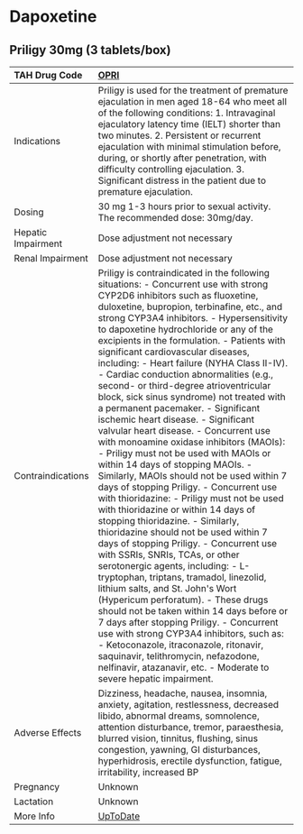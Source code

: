# Dapoxetine

## Priligy 30mg (3 tablets/box)

| TAH Drug Code      | [OPRI](https://www.tahsda.org.tw/drugs/hissearch.php?drug_code=OPRI)                                                                                                                                                                                                                                                                                                                                                                                                                                                                                                                                                                                                                                                                                                                                                                                                                                                                                                                                                                                                                                                                                                                                                                                                                                                                                                                                                                                                                                                                                                     |
|:-------------------|:-------------------------------------------------------------------------------------------------------------------------------------------------------------------------------------------------------------------------------------------------------------------------------------------------------------------------------------------------------------------------------------------------------------------------------------------------------------------------------------------------------------------------------------------------------------------------------------------------------------------------------------------------------------------------------------------------------------------------------------------------------------------------------------------------------------------------------------------------------------------------------------------------------------------------------------------------------------------------------------------------------------------------------------------------------------------------------------------------------------------------------------------------------------------------------------------------------------------------------------------------------------------------------------------------------------------------------------------------------------------------------------------------------------------------------------------------------------------------------------------------------------------------------------------------------------------------|
| Indications        | Priligy is used for the treatment of premature ejaculation in men aged 18-64 who meet all of the following conditions: 1. Intravaginal ejaculatory latency time (IELT) shorter than two minutes. 2. Persistent or recurrent ejaculation with minimal stimulation before, during, or shortly after penetration, with difficulty controlling ejaculation. 3. Significant distress in the patient due to premature ejaculation.                                                                                                                                                                                                                                                                                                                                                                                                                                                                                                                                                                                                                                                                                                                                                                                                                                                                                                                                                                                                                                                                                                                                             |
| Dosing             | 30 mg 1-3 hours prior to sexual activity. The recommended dose: 30mg/day.                                                                                                                                                                                                                                                                                                                                                                                                                                                                                                                                                                                                                                                                                                                                                                                                                                                                                                                                                                                                                                                                                                                                                                                                                                                                                                                                                                                                                                                                                                |
| Hepatic Impairment | Dose adjustment not necessary                                                                                                                                                                                                                                                                                                                                                                                                                                                                                                                                                                                                                                                                                                                                                                                                                                                                                                                                                                                                                                                                                                                                                                                                                                                                                                                                                                                                                                                                                                                                            |
| Renal Impairment   | Dose adjustment not necessary                                                                                                                                                                                                                                                                                                                                                                                                                                                                                                                                                                                                                                                                                                                                                                                                                                                                                                                                                                                                                                                                                                                                                                                                                                                                                                                                                                                                                                                                                                                                            |
| Contraindications  | Priligy is contraindicated in the following situations: - Concurrent use with strong CYP2D6 inhibitors such as fluoxetine, duloxetine, bupropion, terbinafine, etc., and strong CYP3A4 inhibitors. - Hypersensitivity to dapoxetine hydrochloride or any of the excipients in the formulation. - Patients with significant cardiovascular diseases, including: - Heart failure (NYHA Class II-IV). - Cardiac conduction abnormalities (e.g., second- or third-degree atrioventricular block, sick sinus syndrome) not treated with a permanent pacemaker. - Significant ischemic heart disease. - Significant valvular heart disease. - Concurrent use with monoamine oxidase inhibitors (MAOIs): - Priligy must not be used with MAOIs or within 14 days of stopping MAOIs. - Similarly, MAOIs should not be used within 7 days of stopping Priligy. - Concurrent use with thioridazine: - Priligy must not be used with thioridazine or within 14 days of stopping thioridazine. - Similarly, thioridazine should not be used within 7 days of stopping Priligy. - Concurrent use with SSRIs, SNRIs, TCAs, or other serotonergic agents, including: - L-tryptophan, triptans, tramadol, linezolid, lithium salts, and St. John's Wort (Hypericum perforatum). - These drugs should not be taken within 14 days before or 7 days after stopping Priligy. - Concurrent use with strong CYP3A4 inhibitors, such as: - Ketoconazole, itraconazole, ritonavir, saquinavir, telithromycin, nefazodone, nelfinavir, atazanavir, etc. - Moderate to severe hepatic impairment. |
| Adverse Effects    | Dizziness, headache, nausea, insomnia, anxiety, agitation, restlessness, decreased libido, abnormal dreams, somnolence, attention disturbance, tremor, paraesthesia, blurred vision, tinnitus, flushing, sinus congestion, yawning, GI disturbances, hyperhidrosis, erectile dysfunction, fatigue, irritability, increased BP                                                                                                                                                                                                                                                                                                                                                                                                                                                                                                                                                                                                                                                                                                                                                                                                                                                                                                                                                                                                                                                                                                                                                                                                                                            |
| Pregnancy          | Unknown                                                                                                                                                                                                                                                                                                                                                                                                                                                                                                                                                                                                                                                                                                                                                                                                                                                                                                                                                                                                                                                                                                                                                                                                                                                                                                                                                                                                                                                                                                                                                                  |
| Lactation          | Unknown                                                                                                                                                                                                                                                                                                                                                                                                                                                                                                                                                                                                                                                                                                                                                                                                                                                                                                                                                                                                                                                                                                                                                                                                                                                                                                                                                                                                                                                                                                                                                                  |
| More Info          | [UpToDate](https://www.uptodate.com/contents/dapoxetine-international-drug-information-concise)                                                                                                                                                                                                                                                                                                                                                                                                                                                                                                                                                                                                                                                                                                                                                                                                                                                                                                                                                                                                                                                                                                                                                                                                                                                                                                                                                                                                                                                                          |

